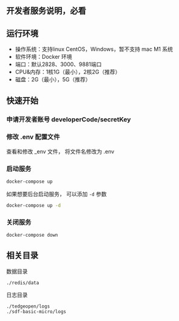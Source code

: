 ## 开发者服务说明，必看

## 运行环境

- 操作系统：支持linux CentOS，Windows，暂不支持 mac M1 系统
- 软件环境：Docker 环境
- 端口：默认2828、3000、9881端口
- CPU&内存：1核1G（最小），2核2G（推荐）
- 磁盘：2G（最小），5G（推荐）


## 快速开始
### 申请开发者账号 developerCode/secretKey

### 修改 .env 配置文件

查看和修改 _env 文件， 将文件名修改为 .env

### 启动服务

```bash
docker-compose up
```

如果想要后台启动服务， 可以添加 `-d` 参数

```bash
docker-compose up -d

```
### 关闭服务

```bash
docker-compose down
```

## 相关目录

数据目录

```
./redis/data
```

日志目录

```
./tedgeopen/logs
./sdf-basic-micro/logs
```


